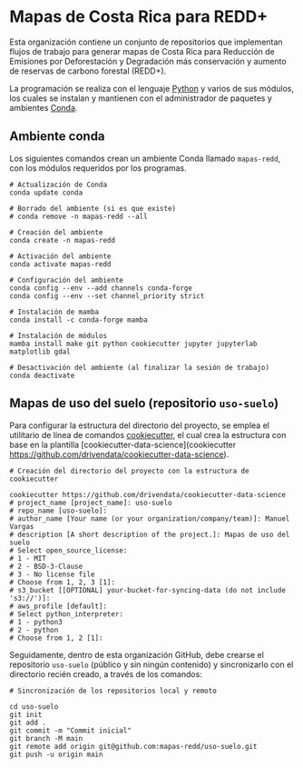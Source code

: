 # Mapas de Costa Rica para REDD+
Esta organización contiene un conjunto de repositorios que implementan flujos de trabajo para generar mapas de Costa Rica para Reducción de Emisiones por Deforestación y Degradación más conservación y aumento de reservas de carbono forestal (REDD+).

La programación se realiza con el lenguaje [Python](https://www.python.org/) y varios de sus módulos, los cuales se instalan y mantienen con el administrador de paquetes y ambientes [Conda](https://docs.conda.io/).

## Ambiente conda
Los siguientes comandos crean un ambiente Conda llamado `mapas-redd`, con los módulos requeridos por los programas.

```shell
# Actualización de Conda
conda update conda

# Borrado del ambiente (si es que existe)
# conda remove -n mapas-redd --all

# Creación del ambiente
conda create -n mapas-redd

# Activación del ambiente
conda activate mapas-redd

# Configuración del ambiente
conda config --env --add channels conda-forge
conda config --env --set channel_priority strict

# Instalación de mamba
conda install -c conda-forge mamba

# Instalación de módulos
mamba install make git python cookiecutter jupyter jupyterlab matplotlib gdal

# Desactivación del ambiente (al finalizar la sesión de trabajo)
conda deactivate
```

## Mapas de uso del suelo (repositorio `uso-suelo`)
Para configurar la estructura del directorio del proyecto, se emplea el utilitario de línea de comandos [cookiecutter](https://pypi.org/project/cookiecutter/), el cual crea la estructura con base en la plantilla [cookiecutter-data-science](cookiecutter https://github.com/drivendata/cookiecutter-data-science).

```shell
# Creación del directorio del proyecto con la estructura de cookiecutter

cookiecutter https://github.com/drivendata/cookiecutter-data-science
# project_name [project_name]: uso-suelo
# repo_name [uso-suelo]: 
# author_name [Your name (or your organization/company/team)]: Manuel Vargas
# description [A short description of the project.]: Mapas de uso del suelo
# Select open_source_license:
# 1 - MIT
# 2 - BSD-3-Clause
# 3 - No license file
# Choose from 1, 2, 3 [1]: 
# s3_bucket [[OPTIONAL] your-bucket-for-syncing-data (do not include 's3://')]: 
# aws_profile [default]: 
# Select python_interpreter:
# 1 - python3
# 2 - python
# Choose from 1, 2 [1]: 
```

Seguidamente, dentro de esta organización GitHub, debe crearse el repositorio `uso-suelo` (público y sin ningún contenido) y sincronizarlo con el directorio recién creado, a través de los comandos:

```shell
# Sincronización de los repositorios local y remoto

cd uso-suelo
git init
git add .
git commit -m "Commit inicial"
git branch -M main
git remote add origin git@github.com:mapas-redd/uso-suelo.git
git push -u origin main
```
